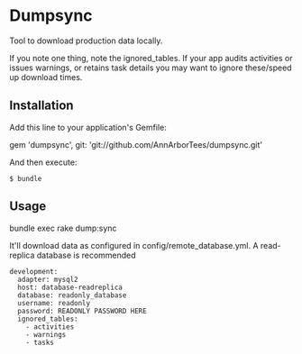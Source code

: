 # Dumpsync

Tool to download production data locally. 

If you note one thing, note the ignored_tables. If your app audits activities or issues warnings, or retains task details you may want to ignore these/speed up download times. 

## Installation

Add this line to your application's Gemfile:
    
  gem 'dumpsync', git: 'git://github.com/AnnArborTees/dumpsync.git'
  
And then execute:

    $ bundle

## Usage

bundle exec rake dump:sync

It'll download data as configured in config/remote_database.yml. A read-replica database is recommended

```
development:
  adapter: mysql2
  host: database-readreplica
  database: readonly_database
  username: readonly
  password: READONLY PASSWORD HERE
  ignored_tables:
    - activities
    - warnings
    - tasks
```
